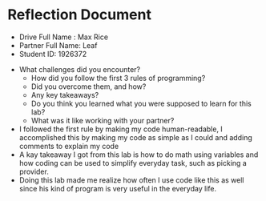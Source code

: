 # Reflection Document

* Drive Full Name  : Max Rice
* Partner Full Name: Leaf
* Student ID:  1926372

- What challenges did you encounter? 
   - How did you follow the first 3 rules of programming?
   - Did you overcome them, and how? 
   - Any key takeaways? 
   - Do you think you learned what you were supposed to learn for this lab? 
   - What was it like working with your partner?
- I followed the first rule by making my code human-readable, I accomplished this by making my code as simple as I could and adding comments to explain my code
- A kay takeaway I got from this lab is how to do math using variables and how coding can be used to simplify everyday task, such as picking a provider.
- Doing this lab made me realize how often I use code like this as well since his kind of program is very useful in the everyday life.



